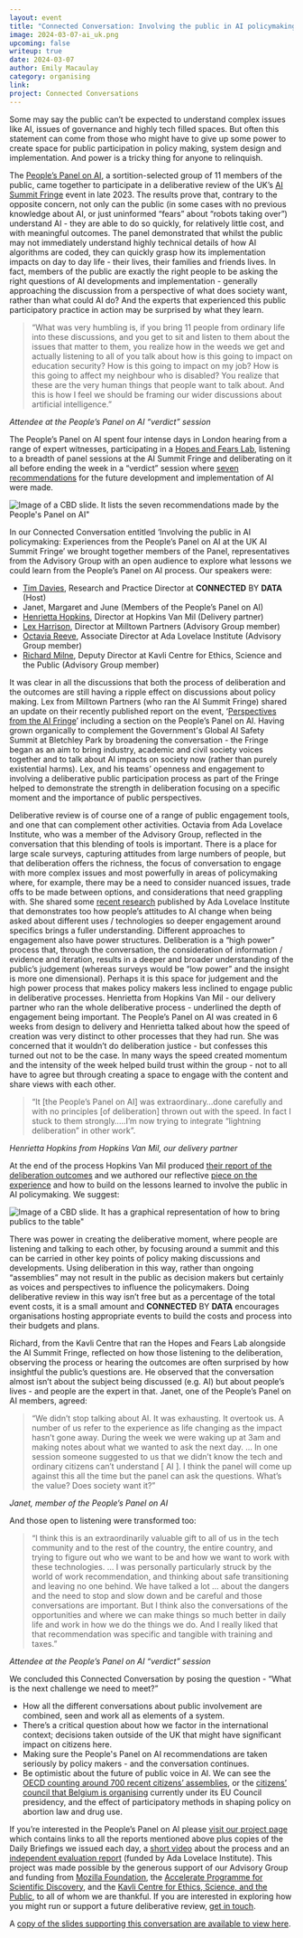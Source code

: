 ```yaml
---
layout: event
title: "Connected Conversation: Involving the public in AI policymaking"
image: 2024-03-07-ai_uk.png
upcoming: false
writeup: true
date: 2024-03-07
author: Emily Macaulay
category: organising
link: 
project: Connected Conversations
---
```


Some may say the public can’t be expected to understand complex issues like AI, issues of governance and highly tech filled spaces.  But often this statement can come from those who might have to give up some  power to create space for public participation in policy making, system design and implementation.  And power is a tricky thing for anyone to relinquish.

<!--more-->

The [People’s Panel on AI](https://connectedbydata.org/projects/2023-peoples-panel-on-ai), a sortition-selected group of 11 members of the public, came together to participate in a deliberative review of the UK’s [AI Summit Fringe](https://aifringe.org/) event in late 2023.  The results prove that, contrary to the opposite concern,  not only can the public (in some cases with no previous knowledge about AI, or just uninformed “fears” about “robots taking over”) understand AI - they are able to do so quickly, for relatively little cost, and with meaningful outcomes.  The panel demonstrated that whilst the public may not immediately understand highly technical details of how AI algorithms are coded, they can quickly grasp how its implementation impacts on day to day life - their lives, their families and friends lives.  In fact, members of the public are exactly the right people to be asking the right questions of AI developments and implementation - generally approaching the discussion from a perspective of what does society want, rather than what could AI do?  And the experts that experienced this public participatory practice in action may be surprised by what they learn.

> “What was very humbling is, if you bring 11 people from ordinary life into these discussions, and you get to sit and listen to them about the issues that matter to them, you realize how in the weeds we get and actually listening to all of you talk about how is this going to impact on education security? How is this going to impact on my job? How is this going to affect my neighbour who is disabled? You realize that these are the very human things that people want to talk about. And this is how I feel we should be framing our wider discussions about artificial intelligence.”

_Attendee at the People’s Panel on AI “verdict” session_

The People’s Panel on AI spent four intense days in London hearing from a range of expert witnesses, participating in a [Hopes and Fears Lab](https://www.kcesp.ac.uk/hopes-and-fears-lab-ai-edition-videos/), listening to a breadth of panel sessions at the AI Summit Fringe and deliberating on it all before ending the week in a “verdict” session where [seven recommendations](https://connectedbydata.org/assets/projects/peoplespanel/CBD%20Peoples%20Panel%20Leaflet.pdf) for the future development and implementation of AI were made.

![Image of a CBD slide. It lists the seven recommendations made by the People's Panel on AI"]({{site.url}}/assets/events/2024-03-07-cc-recommendations.jpeg)

In our Connected Conversation entitled ‘Involving the public in AI policymaking: Experiences from the People’s Panel on AI at the UK AI Summit Fringe’ we brought together members of the Panel, representatives from the Advisory Group with an open audience to explore what lessons we could learn from the People’s Panel on AI process.  Our speakers were:

* [Tim Davies](https://connectedbydata.org/people/tim-davies), Research and Practice Director at **CONNECTED** BY **DATA** (Host)
* Janet, Margaret and June (Members of the People’s Panel on AI)
* [Henrietta Hopkins](https://www.hopkinsvanmil.co.uk/our-team), Director at Hopkins Van Mil (Delivery partner)
* [Lex Harrison](https://www.linkedin.com/in/alexharrisonstrategist/?originalSubdomain=uk), Director at Milltown Partners (Advisory Group member)
* [Octavia Reeve](https://www.adalovelaceinstitute.org/person/octavia-reeve/), Associate Director at Ada Lovelace Institute (Advisory Group member)
* [Richard Milne](https://www.c2d3.cam.ac.uk/directory/342/richard-milne), Deputy Director at Kavli Centre for Ethics, Science and the Public (Advisory Group member)

It was clear in all the discussions that both the process of deliberation and the outcomes are still having a ripple effect on discussions about policy making. Lex from Milltown Partners (who ran the AI Summit Fringe)  shared an update on their recently published report on the event, ‘[Perspectives from the AI Fringe](https://aifringe.org/#perspectives)’ including a section on the People’s Panel on AI.  Having grown organically to complement the Government's Global AI Safety Summit at Bletchley Park by broadening the conversation - the Fringe began as an aim to bring industry, academic and civil society voices together and to talk about AI impacts on society now (rather than purely existential harms).  Lex, and his teams’ openness and engagement to involving a deliberative public participation process as part of the Fringe helped to demonstrate the strength in deliberation focusing on a specific moment and the importance of public perspectives.

Deliberative review is of course one of a range of public engagement tools, and one that can complement other activities.  Octavia from Ada Lovelace Institute, who was a member of the Advisory Group, reflected in the conversation that this blending of tools is important.  There is a place for large scale surveys, capturing attitudes from large numbers of people, but that deliberation offers the richness, the focus of conversation to engage with more complex issues and most powerfully in areas of policymaking where, for example, there may be a need to consider nuanced issues, trade offs to be made between options, and considerations that need grappling with.  She shared some [recent research](https://attitudestoai.uk/findings/key-findings) published by Ada Lovelace Institute that demonstrates too how people’s attitudes to AI change when being asked about different uses / technologies so deeper engagement around specifics brings a fuller understanding. Different approaches to engagement also have power structures.  Deliberation is a “high power” process that, through the conversation, the consideration of information / evidence and iteration, results in a deeper and broader understanding of the public’s judgement (whereas surveys would be “low power” and the insight is more one dimensional).  Perhaps it is this space for judgement and the high power process that makes policy makers less inclined to engage public in deliberative processes.  Henrietta from Hopkins Van Mil - our delivery partner who ran the whole deliberative process - underlined the depth of engagement being important.  The People’s Panel on AI was created in 6 weeks from design to delivery and Henrietta talked about how the speed of creation was very distinct to other processes that they had run. She was concerned that it wouldn’t do deliberation justice - but confesses this turned out not to be the case.  In many ways the speed created momentum and the intensity of the week helped build trust within the group - not to all have to agree but through creating a space to engage with the content and share views with each other.

> “It [the People’s Panel on AI] was extraordinary…done carefully and with no principles [of deliberation] thrown out with the speed.  In fact I stuck to them strongly…..I’m now trying to integrate “lightning deliberation” in other work”.

_Henrietta Hopkins from Hopkins Van Mil, our delivery partner_

At the end of the process Hopkins Van Mil produced [their report of the deliberation outcomes](https://connectedbydata.org/assets/projects/peoplespanel/Peoples%20Panel%20on%20AI%20Summary%20Findings%20-%20Final.pdf) and we authored our reflective [piece on the experience](https://connectedbydata.org/assets/projects/peoplespanel/2024%20-%20Peoples%20Panel%20on%20AI%20-%20Final%20Report%20(10%20Pages).pdf) and how to build on the lessons learned to involve the public in AI policymaking.  We suggest:

![Image of a CBD slide. It has a graphical representation of how to bring publics to the table"]({{site.url}}/assets/events/2024-03-07-cc-publics.jpeg)

There was power in creating the deliberative moment, where people are listening and talking to each other, by focusing around a summit and this can be carried in other key points of policy making discussions and developments.  Using deliberation in this way, rather than ongoing “assemblies” may not result in the public as decision makers but certainly as voices and perspectives to influence the policymakers.  Doing deliberative review in this way isn’t free but as a percentage of the total event costs, it is a small amount and **CONNECTED** BY **DATA** encourages organisations hosting appropriate events to build the costs and process into their budgets and plans.

Richard, from the Kavli Centre that ran the Hopes and Fears Lab alongside the AI Summit Fringe, reflected on how those listening to the deliberation, observing the process or hearing the outcomes are often surprised by how insightful the public’s questions are.  He observed that the conversation almost isn’t about the subject being discussed (e.g. AI) but about people’s lives - and people are the expert in that.  Janet, one of the People’s Panel on AI members, agreed:

> “We didn’t stop talking about AI.  It was exhausting.  It overtook us.  A number of us refer to the experience as life changing as the impact hasn’t gone away. During the week we were waking up at 3am and making notes about what we wanted to ask the next day. … In one session someone suggested to us that we didn’t know the tech and ordinary citizens can’t understand [ AI ].  I think the panel will come up against this all the time but the panel can ask the questions. What’s the value? Does society want it?”

_Janet, member of the People’s Panel on AI_

And those open to listening were transformed too:

> “I think this is an extraordinarily valuable gift to all of us in the tech community and to the rest of the country, the entire country, and trying to figure out who we want to be and how we want to work with these technologies. … I was personally particularly struck by the world of work recommendation, and thinking about safe transitioning and leaving no one behind. We have talked a lot … about the dangers and the need to stop and slow down and be careful and those conversations are important. But I think also the conversations of the opportunities and where we can make things so much better in daily life and work in how we do the things we do. And I really liked that that recommendation was specific and tangible with training and taxes.” 

_Attendee at the People’s Panel on AI “verdict” session_

We concluded this Connected Conversation by posing the question - “What is the next challenge we need to meet?”
* How all the different conversations about public involvement are combined, seen and work all as elements of a system.
* There’s a critical question about how we factor in the international context; decisions taken outside of the UK that might have significant impact on citizens here.
* Making sure the People's Panel on AI recommendations are taken seriously by policy makers - and the conversation continues.
* Be optimistic about the future of public voice in AI. We can see the [OECD counting around 700 recent citizens’ assemblies](https://www.oecd-ilibrary.org/sites/339306da-en/1/3/3/index.html?itemId=/content/publication/339306da-en&_csp_=07698b7c924c319dbb92a6500bf563da&itemIGO=oecd&itemContentType=book), or the [citizens’ council that Belgium is organising](https://www.buergerdialog.be/en/citizen-council/what-is-the-citizens-council) currently under its EU Council presidency, and the effect of participatory methods in shaping policy on abortion law and drug use.

If you’re interested in the People’s Panel on AI please [visit our project page](https://connectedbydata.org/projects/2023-peoples-panel-on-ai) which contains links to all the reports mentioned above plus copies of the Daily Briefings we issued each day, a [short video](https://youtu.be/h8Cp_6hnmTo) about the process and an [independent evaluation report](https://connectedbydata.org/assets/projects/peoplespanel/People's%20Panel%20on%20AI%20-%20Evaluation%20report%20v5%20FINAL.pdf) (funded by Ada Lovelace Institute).  This project was made possible by the generous support of our Advisory Group and funding from [Mozilla Foundation](https://foundation.mozilla.org/), the [Accelerate Programme for Scientific Discovery](https://www.cst.cam.ac.uk/accelerate), and the [Kavli Centre for Ethics, Science, and the Public](https://www.kcesp.ac.uk/), to all of whom we are thankful.  If you are interested in exploring how you might run or support a future deliberative review, [get in touch](mailto:tim@connectedbydata.org).

A [copy of the slides supporting this conversation are available to view here]({{site.url}}/assets/events/2024-03-07-cc-slide-deck.pdf).